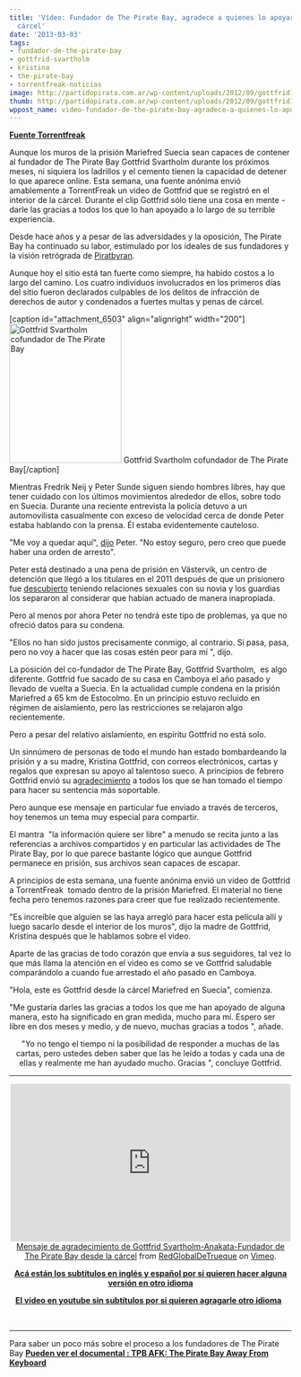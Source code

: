 ```yaml
---
title: 'Vídeo: Fundador de The Pirate Bay, agradece a quienes lo apoyaron desde la
  cárcel'
date: '2013-03-03'
tags:
- fundador-de-the-pirate-bay
- gottfrid-svartholm
- kristina
- the-pirate-bay
- torrentfreak-noticias
image: http://partidopirata.com.ar/wp-content/uploads/2012/09/gottfrid1.jpg
thumb: http://partidopirata.com.ar/wp-content/uploads/2012/09/gottfrid1-150x150.jpg
wppost_name: video-fundador-de-the-pirate-bay-agradece-a-quienes-lo-apoyaron-desde-la-carcel
---
```


<strong><a href="http://torrentfreak.com/video-pirate-bay-founder-thanks-supporters-from-inside-prison-130302/" target="_blank">Fuente Torrentfreak</a></strong>

Aunque los muros de la prisión Mariefred Suecia sean capaces de contener al fundador de The Pirate Bay Gottfrid Svartholm durante los próximos meses, ni siquiera los ladrillos y el cemento tienen la capacidad de detener lo que aparece online. Esta semana, una fuente anónima envió amablemente a TorrentFreak un video de Gottfrid que se registró en el interior de la cárcel. Durante el clip Gottfrid sólo tiene una cosa en mente - darle las gracias a todos los que lo han apoyado a lo largo de su terrible experiencia.

Desde hace años y a pesar de las adversidades y la oposición, The Pirate Bay ha continuado su labor, estimulado por los ideales de sus fundadores y la visión retrógrada de <a href="http://torrentfreak.com/search/piratbyran">Piratbyran</a>.

Aunque hoy el sitio está tan fuerte como siempre, ha habido costos a lo largo del camino. Los cuatro individuos involucrados en los primeros días del sitio fueron declarados culpables de los delitos de infracción de derechos de autor y condenados a fuertes multas y penas de cárcel.

[caption id="attachment_6503" align="alignright" width="200"]<a href="http://partidopirata.com.ar/wp-content/uploads/2012/09/gottfrid1.jpg"><img class="size-full wp-image-6503" alt="Gottfrid Svartholm cofundador de The Pirate Bay" src="http://partidopirata.com.ar/wp-content/uploads/2012/09/gottfrid1.jpg" width="200" height="248" /></a> Gottfrid Svartholm cofundador de The Pirate Bay[/caption]

Mientras Fredrik Neij y Peter Sunde siguen siendo hombres libres, hay que tener cuidado con los últimos movimientos alrededor de ellos, sobre todo en Suecia. Durante una reciente entrevista la policía detuvo a un automovilista casualmente con exceso de velocidad cerca de donde Peter estaba hablando con la prensa. Él estaba evidentemente cauteloso.

"Me voy a quedar aquí", <a href="http://www.pcworld.com/article/2028544/peter-sunde-co-founder-of-the-pirate-bay-reviews-his-past-ponders-his-future.html">dijo</a> Peter. "No estoy seguro, pero creo que puede haber una orden de arresto".

Peter está destinado a una pena de prisión en Västervik, un centro de detención que llegó a los titulares en el 2011 después de que un prisionero fue <a href="http://www.thelocal.se/36522/20111004/">descubierto</a> teniendo relaciones sexuales con su novia y los guardias los separaron al considerar que habían actuado de manera inapropiada.

Pero al menos por ahora Peter no tendrá este tipo de problemas, ya que no ofreció datos para su condena.

"Ellos no han sido justos precisamente conmigo, al contrario. Si pasa, pasa, pero no voy a hacer que las cosas estén peor para mí ", dijo.

La posición del co-fundador de The Pirate Bay, Gottfrid Svartholm,  es algo diferente. Gottfrid fue sacado de su casa en Camboya el año pasado y llevado de vuelta a Suecia. En la actualidad cumple condena en la prisión Mariefred a 65 km de Estocolmo. En un principio estuvo recluido en régimen de aislamiento, pero las restricciones se relajaron algo recientemente.

Pero a pesar del relativo aislamiento, en espíritu Gottfrid no está solo.

Un sinnúmero de personas de todo el mundo han estado bombardeando la prisión y a su madre, Kristina Gottfrid, con correos electrónicos, cartas y regalos que expresan su apoyo al talentoso sueco. A principios de febrero Gottfrid envió su a<a href="http://torrentfreak.com/pirate-bays-gottfrid-sends-his-warmest-thanks-to-all-supporters-130202/">gradecimiento</a> a todos los que se han tomado el tiempo para hacer su sentencia más soportable.

Pero aunque ese mensaje en particular fue enviado a través de terceros, hoy tenemos un tema muy especial para compartir.

El mantra  "la información quiere ser libre" a menudo se recita junto a las referencias a archivos compartidos y en particular las actividades de The Pirate Bay, por lo que parece bastante lógico que aunque Gottfrid permanece en prisión, sus archivos sean capaces de escapar.

A principios de esta semana, una fuente anónima envió un video de Gottfrid a TorrentFreak  tomado dentro de la prisión Mariefred. El material no tiene fecha pero tenemos razones para creer que fue realizado recientemente.

"Es increíble que alguien se las haya arregló para hacer esta película allí y luego sacarlo desde el interior de los muros", dijo la madre de Gottfrid, Kristina después que le hablamos sobre el video.

Aparte de las gracias de todo corazón que envía a sus seguidores, tal vez lo que más llama la atención en el video es como se ve Gottfrid saludable comparándolo a cuando fue arrestado el año pasado en Camboya.

"Hola, este es Gottfrid desde la cárcel Mariefred en Suecia", comienza.

"Me gustaría darles las gracias a todos los que me han apoyado de alguna manera, esto ha significado en gran medida, mucho para mí. Espero ser libre en dos meses y medio, y de nuevo, muchas gracias a todos ", añade.
<p style="text-align: center;">"Yo no tengo el tiempo ni la posibilidad de responder a muchas de las cartas, pero ustedes deben saber que las he leído a todas y cada una de ellas y realmente me han ayudado mucho. Gracias ", concluye Gottfrid.</p>


<hr />

<center>
<iframe src="http://player.vimeo.com/video/60937840" height="281" width="500" allowfullscreen="" frameborder="0"></iframe></center><center></center><center><a href="http://vimeo.com/60937840">Mensaje de agradecimiento de Gottfrid Svartholm-Anakata-Fundador de The Pirate Bay desde la cárcel</a> from <a href="http://vimeo.com/user14381115">RedGlobalDeTrueque</a> on <a href="http://vimeo.com">Vimeo</a>.</center>
<p style="text-align: center;"><strong><a href="http://www.mediafire.com/?6703a4chghr7hml#!" target="_blank">Acá están los subtítulos en inglés y español por si quieren hacer alguna versión en otro idioma</a></strong></p>
<p style="text-align: center;"><strong><a href="http://youtu.be/Z3nStPFNOyQ" target="_blank">El video en youtube sin subtítulos por si quieren agragarle otro idioma</a></strong>
<strong>  </strong></p>
&nbsp;

<hr />

Para saber un poco más sobre el proceso a los fundadores de The Pirate Bay <strong><a href="https://www.youtube.com/watch?v=GfRFh_h5ICE&amp;feature=youtu.be" target="_blank">Pueden ver el documental : TPB AFK: The Pirate Bay Away From Keyboard </a></strong>
